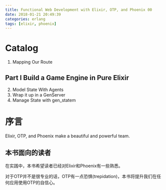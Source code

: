 ```yaml
---
title: Functional Web Development with Elixir, OTP, and Phoenix 00
date: 2018-01-21 20:49:39
categories: erlang
tags: [elixir, phoenix]
---
```

# Catalog

1. Mapping Our Route

## Part I Build a Game Engine in Pure Elixir
2. Model State With Agents
3. Wrap it up in a GenServer
4. Manage State with gen_statem

# 序言
Elixir, OTP, and Phoenix make a beautiful and powerful team. 

## 本书面向的读者
在实践中，本书希望读者已经对Elixir和Phoenix有一些熟悉。

对于OTP并不是很专业的话，OTP有一点恐惧(trepidation)，本书将提升我们在任何应用使用OTP的自信心。


